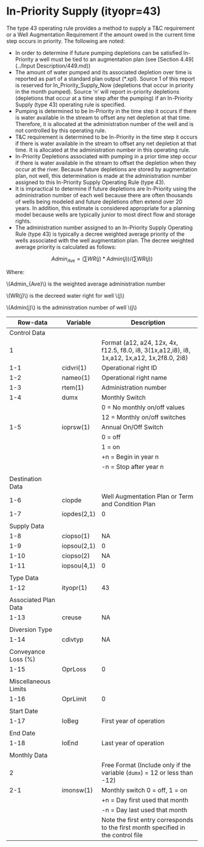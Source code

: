 # In-Priority Supply (ityopr=43) #

The type 43 operating rule provides a method to supply a T&C requirement or a Well Augmentation Requirement if the amount owed 
in the current time step occurs in priority. The following are noted:

* In order to determine if future pumping depletions can be satisfied In-Priority a well must be tied to an augmentation plan (see [Section 4.49](../Input Description/449.md))
* The amount of water pumped and its associated depletion over time is reported as part of a standard plan output (\*.xpl). Source 1 of this report 
is reserved for In_Priority_Supply_Now (depletions that occur in priority in the month pumped). Source ‘n’ will report in-priority depletions (depletions 
that occur at a time step after the pumping) if an In-Priority Supply (type 43) operating rule is specified.
* Pumping is determined to be In-Priority in the time step it occurs if there is water available in the stream to offset any net depletion at that time. 
Therefore, it is allocated at the administration number of the well and is not controlled by this operating rule.
* T&C requirement is determined to be In-Priority in the time step it occurs if there is water available in the stream to offset any net depletion at 
that time. It is allocated at the administration number in this operating rule.
* In-Priority Depletions associated with pumping in a prior time step occur if there is water available in the stream to offset the depletion when they 
occur at the river. Because future depletions are stored by augmentation plan, not well, this determination is made at the administration number assigned 
to this In-Priority Supply Operating Rule (type 43).
* It is impractical to determine if future depletions are In-Priority using the administration number of each well because there are often thousands of 
wells being modeled and future depletions often extend over 20 years. In addition, this estimate is considered appropriate for a planning model because wells 
are typically junior to most direct flow and storage rights.
* The administration number assigned to an In-Priority Supply Operating Rule (type 43) is typically a decree weighted average priority of the wells associated 
with the well augmentation plan. The decree weighted average priority is calculated as follows:

$$
 Admin_{Ave} = (\sum WR(j) * Admin(j)) / (\sum WR(j))
$$

Where:

\\(Admin_{Ave}\\) is the weighted average administration number

\\(WR(j)\\) is the decreed water right for well \\(j\\)

\\(Admin(j)\\) is the administration number of well \\(j\\)

| Row-data							| Variable						| Description 								|				
| ------------------				| --------------------			| --------									|
| Control Data						| 								| 											|
| 1 								| 								| Format (a12, a24, 12x, 4x, f12.5, f8.0, i8, 3(1x,a12,i8), i8, 1x,a12, 1x,a12, 1x,2f8.0, 2i8)
| 1-1								| cidvri(1)						| Operational right ID
| 1-2								| nameo(1)						| Operational right name
| 1-3								| rtem(1)						| Administration number 
| 1-4								| dumx							| Monthly Switch 
| 									| 								| 0 = No monthly on/off values
| 									| 								| 12 = Monthly on/off switches
| 1-5								| ioprsw(1)						| Annual On/Off Switch 
| 									| 								| 0 = off 
| 									| 								| 1 = on
| 									| 								| +n = Begin in year n
| 									| 								| -n = Stop after year n
| | | |
| Destination Data | | |
| 1-6								| ciopde						| Well Augmentation Plan or Term and Condition Plan 
| 1-7								| iopdes(2,1)					| 0
| | | |
| Supply Data | | |
| 1-8								| ciopso(1)						| NA
| 1-9								| iopsou(2,1)					| 0
| 1-10								| ciopso(2)						| NA
| 1-11								| iopsou(4,1)					| 0
| | | |
| Type Data | | |
| 1-12								| ityopr(1)						| 43
| | | |
| Associated Plan Data | | |
| 1-13								| creuse						| NA
| | | |
| Diversion Type | | |
| 1-14								| cdivtyp						| NA
| | | |
| Conveyance Loss (%) | | |
| 1-15								| OprLoss						| 0
| | | |
| Miscellaneous Limits | | |
| 1-16								| OprLimit						| 0
| | | |
| Start Date | | |
| 1-17								| IoBeg							| First year of operation
| | | | 
| End Date | | |
| 1-18								| IoEnd							| Last year of operation
| | | |
| Monthly Data | | |
| 2 								| 								| Free Format (Include only if the variable (`dumx`) = 12 or less than -12)
| 2-1								| imonsw(1)						| Monthly switch 0 = off, 1 = on
| 									| 								| +n = Day first used that month
| 									| 								| -n = Day last used that month
| 									| 								| Note the first entry corresponds to the first month specified in the control file